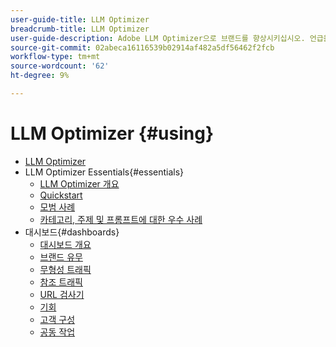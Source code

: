 ```yaml
---
user-guide-title: LLM Optimizer
breadcrumb-title: LLM Optimizer
user-guide-description: Adobe LLM Optimizer으로 브랜드를 향상시키십시오. 언급을 추적하고 통찰력을 발견하고 AI 기반 검색을 지배합니다. 가시성을 제어하십시오. 지금 최적화를 시작하십시오!
source-git-commit: 02abeca16116539b02914af482a5df56462f2fcb
workflow-type: tm+mt
source-wordcount: '62'
ht-degree: 9%

---
```



# LLM Optimizer {#using}

+ [LLM Optimizer](/help/home.md)
+ LLM Optimizer Essentials{#essentials}
   + [LLM Optimizer 개요](/help/overview/overview.md)
   + [Quickstart](/help/overview/quick-start.md)
   + [모범 사례](/help/tutorials/best-practices.md)
   + [카테고리, 주제 및 프롬프트에 대한 우수 사례](/help/overview/best-practices-topics-prompts.md)
+ 대시보드{#dashboards}
   + [대시보드 개요](/help/dashboards/dashboards-overview.md)
   + [브랜드 유무](/help/dashboards/brand-presence.md)
   + [무형성 트래픽](/help/dashboards/agentic-traffic.md)
   + [참조 트래픽](/help/dashboards/referral-traffic.md)
   + [URL 검사기](/help/dashboards/url-inspector.md)
   + [기회](/help/dashboards/opportunities.md)
   + [고객 구성](/help/dashboards/customer-configuration.md)
   + [공동 작업](/help/dashboards/collaboration.md)


